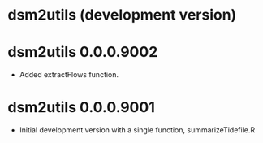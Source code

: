 # dsm2utils (development version)

# dsm2utils 0.0.0.9002

* Added extractFlows function.

# dsm2utils 0.0.0.9001

* Initial development version with a single function, summarizeTidefile.R



